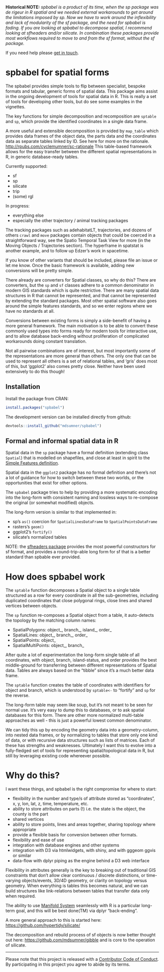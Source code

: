 
<!-- README.md is generated from README.Rmd. Please edit that file -->

**Historical NOTE:** *spbabel is a product of its time, when the sp
package was de rigeur in R spatial and we needed external workarounds to
get around the limitations imposed by sp. Now we have to work around the
inflexibility and lack of modularity of the sf package, and the need for
spbabel is fading. If you are looking at spbabel to decompose spatial, I
recommend looking at sfheaders and/or silicate. In combination these
packages provide most workflows required to move to and from the sf
format, without the sf package.*

If you need help please [get in
touch](https://github.com/hypertidy/silicate/).

# spbabel for spatial forms

The spbabel provides simple tools to flip between specialist, bespoke
formats and tabular, generic forms of spatial data. This package aims
assist in the ongoing development of tools for spatial data in R. This
is really a set of tools for developing other tools, but do see some
examples in the vignettes.

The key functions for simple decomposition and recomposition are
`sptable` and `sp`, which provide the identified coordinates in a single
data frame.

A more useful and extensible decomposition is provided by `map_table`
which provides data frames of the object data, the parts data and the
coordinates data as separate tables linked by ID. See here for more on
the rationale. <http://rpubs.com/cyclemumner/sc-rationale> This
table-based framework allows for the easy transfer between the different
spatial representations in R, in generic database-ready tables.

Currently supported:

- sf
- sp
- silicate
- trip
- (some) rgl

In progress:

- everything else
- especially the other trajectory / animal tracking packages

The tracking packages such as adehabitatLT, trajectories, and dozens of
others `crawl` and `move` packages contain objects that could be coerced
in a straightforward way, see the Spatio Temporal Task View for more (in
the Moving Objects / Trajectories section). The hyperframe in spatstat
is another example, and to follow up Edzer’s work in spacetime.

If you know of other variants that should be included, please file an
issue or let me know. Once the basic framework is available, adding new
conversions will be pretty simple.

There already are converters for Spatial classes, so why do this? There
are converters, but the `sp` and `sf` classes adhere to a common
denominator in modern GIS standards which is quite restrictive. There
are many spatial data structures in R that cannot be represented, and
that cannot be represented by extending the standard packages. Most
other spatial software also goes around the simple features standards,
and so we enter regions where we have no standards at all.

Conversions between existing forms is simply a side-benefit of having a
more general framework. The main motivation is to be able to convert
these commonly used types into forms ready for modern tools for
interactive use, and to allow database back-ending without proliferation
of complicated workarounds doing constant translation.

Not all pairwise combinations are of interest, but most importantly some
of the representations are more general than others. The only one that
can be used to represent all others is a set of relational tables, and
‘gris’ does most of this, but ‘ggplot2’ also comes pretty close. Neither
have been used extensively to do this though!

## Installation

Install the package from CRAN:

``` r
install.packages("spbabel")
```

The development version can be installed directly from github:

``` r
devtools::install_github("mdsumner/spbabel")
```

## Formal and informal spatial data in R

Spatial data in the `sp` package have a formal definition (extending
class `Spatial`) that is modelled on shapefiles, and close at least in
spirit to the [Simple Features
definition](https://github.com/r-spatial/sf).

Spatial data in the `ggplot2` package has no formal definition and
there’s not a lot of guidance for how to switch between these two
worlds, or the opportunities that exist for other options.

The `spbabel` package tries to help by providing a more systematic
encoding into the long-form with consistent naming and lossless ways to
re-compose the original (or somewhat modified) objects.

The long-form version is similar to that implemented in:

- sp’s `as()` coercion for `SpatialLinesDataFrame` to
  `SpatialPointsDataFrame`
- rasters’s `geom()`
- ggplot2’s `fortify()`
- silicate’s normalized tables

NOTE: the [sfheaders
package](https://CRAN.r-project.org/package=sfheaders) provides the most
powerful constructors for sf format, and provides a round-trip-able long
form for sf that is a better standard than spbable ever provided.

# How does spbabel work

The `sptable` function decomposes a Spatial object to a single table
structured as a row for every coordinate in all the sub-geometries,
including duplicated coordinates that close polygonal rings, close lines
and shared vertices between objects.

The `sp` function re-composes a Spatial object from a table, it
auto-detects the topology by the matching column names:

- SpatialPolygons: object\_, branch\_, island\_, order\_
- SpatialLines: object\_, branch\_, order\_
- SpatialPoints: object\_
- SpatialMultiPoints: object\_, branch\_

After quite a lot of experimentation the long-form single table of all
coordinates, with object, branch, island-status, and order provides the
best middle-ground for transferring between different representations of
Spatial data. Tables are always based on the “tibble” since it’s a much
better data frame.

The `sptable` function creates the table of coordinates with identifiers
for object and branch, which is understood by `sptable<-` to “fortify”
and `sp` for the reverse.

The long-form table may seem like soup, but it’s not meant to be seen
for normal use. It’s very easy to dump this to databases, or to ask
spatial databases for this form. There are other more normalized
multi-table approaches as well - this is just a powerful lowest common
denominator.

We can tidy this up by encoding the geometry data into a
geometry-column, into nested data frames, or by normalizing to tables
that store only one kind of data, or with recursive data structures such
as lists of matrices. Each of these has strengths and weaknesses.
Ultimately I want this to evolve into a fully-fledged set of tools for
representing spatial/topological data in R, but still by leveraging
existing code whereever possible.

# Why do this?

I want these things, and spbabel is the right compromise for where to
start:

- flexibility in the number and type/s of attribute stored as
  “coordinates”, x, y, lon, lat, z, time, temperature, etc.
- ability to store attributes on parts (!) i.e. the state is the object,
  the county is the part
- shared vertices
- ability to store points, lines and areas together, sharing topology
  where appropriate
- provide a flexible basis for conversion between other formats.
- flexibility and ease of use
- integration with database engines and other systems
- integration with D3 via htmlwidgets, with shiny, and with gggeom ggvis
  or similar
- data-flow with dplyr piping as the engine behind a D3 web interface

Flexibility in attributes generally is the key to breaking out of
traditional GIS constraints that don’t allow clear continuous / discrete
distinctions, or time-varying objects/events, 3D/4D geometry, or clarity
on topology versus geometry. When everything is tables this becomes
natural, and we can build structures like link-relations between tables
that transfer data only when required.

The ability to use [Manifold System](https://manifold.net/) seamlessly
with R is a particular long-term goal, and this will be best done(TM)
via dplyr “back-ending”.

A more general approach to this is started here:
<https://github.com/hypertidy/silicate/>

The decomposition and rebuild process of sf objects is now better
thought out here: <https://github.com/mdsumner/gibble> and is core to
the operation of silicate.

------------------------------------------------------------------------

Please note that this project is released with a [Contributor Code of
Conduct](https://github.com/mdsumner/spbabel/blob/master/CONDUCT.md). By
participating in this project you agree to abide by its terms.
